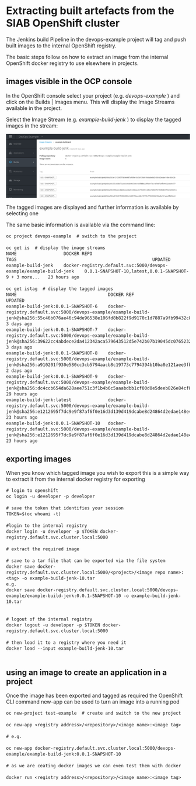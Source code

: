 # Extracting built artefacts from the SIAB OpenShift cluster


The Jenkins build Pipeline in the devops-example project will tag and push built images to the internal OpenShift registry.

The basic steps follow on how to extract an image from the internal OpenShift docker registry to use elsewhere in projects. 

## images visible in the OCP console

In the OpenShift console select your project (e.g.  _devops-example_ ) and click on the Builds | Images menu. This will display the Image Streams available in the project.

Select the Image Stream (e.g.  _example-build-jenk_ ) to display the tagged images in the stream:

![diagram](graphics/image-stream-ocp.png "OCP Images")

The tagged images are displayed and further information is available by selecting one

The same basic information is available via the command line:

```
oc project devops-example  # switch to the project

oc get is  # display the image streams
NAME                  DOCKER REPO                                                           TAGS                                                    UPDATED
example-build-jenk    docker-registry.default.svc:5000/devops-example/example-build-jenk    0.0.1-SNAPSHOT-10,latest,0.0.1-SNAPSHOT-9 + 3 more...   23 hours ago

oc get istag  # display the tagged images
NAME                                   DOCKER REF                                                                                                                                    UPDATED
example-build-jenk:0.0.1-SNAPSHOT-6    docker-registry.default.svc:5000/devops-example/example-build-jenk@sha256:55c46b076ae46c94de96538e106fd8b822f9d9170c1d7887a9fb99432c8d1877    3 days ago
example-build-jenk:0.0.1-SNAPSHOT-7    docker-registry.default.svc:5000/devops-example/example-build-jenk@sha256:39622cc4abdece2da412342aca579643512d5e742b07b19045dc07652329441a    3 days ago
example-build-jenk:0.0.1-SNAPSHOT-8    docker-registry.default.svc:5000/devops-example/example-build-jenk@sha256:a910201f930e580cc3cb5794aacb8c19773c7794394b10ba8e121aee3fb03ac4    2 days ago
example-build-jenk:0.0.1-SNAPSHOT-9    docker-registry.default.svc:5000/devops-example/example-build-jenk@sha256:dc4ccb654da628aee751c3f1b4b6c5aaabdbb1cf00d0e5deeb826e84cf8c4c5c    29 hours ago
example-build-jenk:latest              docker-registry.default.svc:5000/devops-example/example-build-jenk@sha256:e1212695f7dc9e9f87af6f0e16d3d139d419dcabe8d24864d2edae148e4b042b    23 hours ago
example-build-jenk:0.0.1-SNAPSHOT-10   docker-registry.default.svc:5000/devops-example/example-build-jenk@sha256:e1212695f7dc9e9f87af6f0e16d3d139d419dcabe8d24864d2edae148e4b042b    23 hours ago
```

## exporting images

When you know which tagged image you wish to export this is a simple way to extract it from the internal docker registry for exporting


```
# login to openshift
oc login -u developer -p developer

# save the token that identifies your session
TOKEN=$(oc whoami -t)

#login to the internal registry
docker login -u developer -p $TOKEN docker-registry.default.svc.cluster.local:5000

# extract the required image

# save to a tar file that can be exported via the file system 
docker save docker-registry.default.svc.cluster.local:5000/<project>/<image repo name>:<tag> -o example-build-jenk-10.tar
e.g.
docker save docker-registry.default.svc.cluster.local:5000/devops-example/example-build-jenk:0.0.1-SNAPSHOT-10 -o example-build-jenk-10.tar


# logout of the internal registry
docker logout -u developer -p $TOKEN docker-registry.default.svc.cluster.local:5000

# then load it to a registry where you need it
docker load --input example-build-jenk-10.tar


```

## using an image to create an application in a project

Once the image has been exported and tagged as required the OpenShift CLI command new-app can be used to turn an image into a running pod

```
oc new-project test-example  # create and switch to the new project

oc new-app <registry address>/<repository>/<image name>:<image tag>

# e.g.

oc new-app docker-registry.default.svc.cluster.local:5000/devops-example/example-build-jenk:0.0.1-SNAPSHOT-10

# as we are ceating docker images we can even test them with docker

docker run <registry address>/<repository>/<image name>:<image tag> 

```


